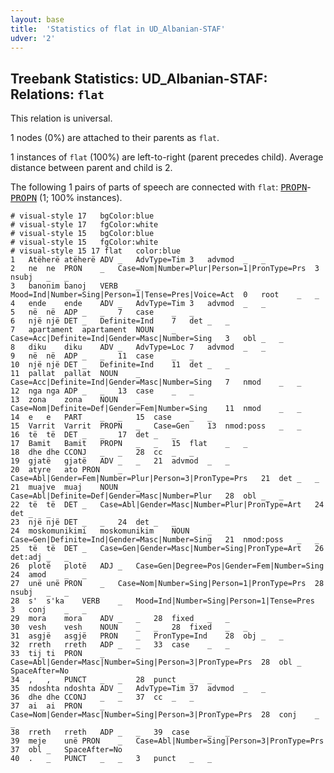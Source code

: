 ```yaml
---
layout: base
title:  'Statistics of flat in UD_Albanian-STAF'
udver: '2'
---
```


## Treebank Statistics: UD_Albanian-STAF: Relations: `flat`

This relation is universal.

1 nodes (0%) are attached to their parents as `flat`.

1 instances of `flat` (100%) are left-to-right (parent precedes child).
Average distance between parent and child is 2.

The following 1 pairs of parts of speech are connected with `flat`: <tt><a href="sq_staf-pos-PROPN.html">PROPN</a></tt>-<tt><a href="sq_staf-pos-PROPN.html">PROPN</a></tt> (1; 100% instances).


~~~ conllu
# visual-style 17	bgColor:blue
# visual-style 17	fgColor:white
# visual-style 15	bgColor:blue
# visual-style 15	fgColor:white
# visual-style 15 17 flat	color:blue
1	Atëherë	atëherë	ADV	_	AdvType=Tim	3	advmod	_	_
2	ne	ne	PRON	_	Case=Nom|Number=Plur|Person=1|PronType=Prs	3	nsubj	_	_
3	banonim	banoj	VERB	_	Mood=Ind|Number=Sing|Person=1|Tense=Pres|Voice=Act	0	root	_	_
4	ende	ende	ADV	_	AdvType=Tim	3	advmod	_	_
5	në	në	ADP	_	_	7	case	_	_
6	një	një	DET	_	Definite=Ind	7	det	_	_
7	apartament	apartament	NOUN	_	Case=Acc|Definite=Ind|Gender=Masc|Number=Sing	3	obl	_	_
8	diku	diku	ADV	_	AdvType=Loc	7	advmod	_	_
9	në	në	ADP	_	_	11	case	_	_
10	një	një	DET	_	Definite=Ind	11	det	_	_
11	pallat	pallat	NOUN	_	Case=Acc|Definite=Ind|Gender=Masc|Number=Sing	7	nmod	_	_
12	nga	nga	ADP	_	_	13	case	_	_
13	zona	zona	NOUN	_	Case=Nom|Definite=Def|Gender=Fem|Number=Sing	11	nmod	_	_
14	e	e	PART	_	_	15	case	_	_
15	Varrit	Varrit	PROPN	_	Case=Gen	13	nmod:poss	_	_
16	të	të	DET	_	_	17	det	_	_
17	Bamit	Bamit	PROPN	_	_	15	flat	_	_
18	dhe	dhe	CCONJ	_	_	28	cc	_	_
19	gjatë	gjatë	ADV	_	_	21	advmod	_	_
20	atyre	ato	PRON	_	Case=Abl|Gender=Fem|Number=Plur|Person=3|PronType=Prs	21	det	_	_
21	muajve	muaj	NOUN	_	Case=Abl|Definite=Def|Gender=Masc|Number=Plur	28	obl	_	_
22	të	të	DET	_	Case=Abl|Gender=Masc|Number=Plur|PronType=Art	24	det	_	_
23	një	një	DET	_	_	24	det	_	_
24	moskomunikimi	moskomunikim	NOUN	_	Case=Gen|Definite=Ind|Gender=Masc|Number=Sing	21	nmod:poss	_	_
25	të	të	DET	_	Case=Gen|Gender=Masc|Number=Sing|PronType=Art	26	det:adj	_	_
26	plotë	plotë	ADJ	_	Case=Gen|Degree=Pos|Gender=Fem|Number=Sing	24	amod	_	_
27	unë	unë	PRON	_	Case=Nom|Number=Sing|Person=1|PronType=Prs	28	nsubj	_	_
28	s'	s'ka	VERB	_	Mood=Ind|Number=Sing|Person=1|Tense=Pres	3	conj	_	_
29	mora	mora	ADV	_	_	28	fixed	_	_
30	vesh	vesh	NOUN	_	_	28	fixed	_	_
31	asgjë	asgjë	PRON	_	PronType=Ind	28	obj	_	_
32	rreth	rreth	ADP	_	_	33	case	_	_
33	tij	ti	PRON	_	Case=Abl|Gender=Masc|Number=Sing|Person=3|PronType=Prs	28	obl	_	SpaceAfter=No
34	,	,	PUNCT	_	_	28	punct	_	_
35	ndoshta	ndoshta	ADV	_	AdvType=Tim	37	advmod	_	_
36	dhe	dhe	CCONJ	_	_	37	cc	_	_
37	ai	ai	PRON	_	Case=Nom|Gender=Masc|Number=Sing|Person=3|PronType=Prs	28	conj	_	_
38	rreth	rreth	ADP	_	_	39	case	_	_
39	meje	unë	PRON	_	Case=Abl|Number=Sing|Person=3|PronType=Prs	37	obl	_	SpaceAfter=No
40	.	_	PUNCT	_	_	3	punct	_	_

~~~


